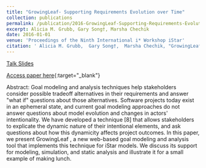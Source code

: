```yaml
---
title: "GrowingLeaf- Supporting Requirements Evolution over Time"
collection: publications
permalink: /publication/2016-GrowingLeaf-Supporting-Requirements-Evolution-over-Time
excerpt: Alicia M. Grubb, Gary Song†, Marsha Chechik
date: 2016-01-01
venue: 'Proceedings of the Ninth International i* Workshop iStar'
citation: ' Alicia M. Grubb,  Gary Song†,  Marsha Chechik, "GrowingLeaf- Supporting Requirements Evolution over Time." Proceedings of the Ninth International i* Workshop iStar, 2016.'
---
```

[Talk Slides](http://www.cs.toronto.edu/~amgrubb/archive/iStar16-Talk.pdf)

[Access paper here](http://www.cs.toronto.edu/~amgrubb/archive/iStar16.pdf){:target="_blank"}

Abstract: Goal modeling and analysis techniques help stakeholders consider possible tradeoff alternatives in their requirements and answer "what if" questions about those alternatives. Software projects today exist in an ephemeral state, and current goal modeling approaches do not answer questions about model evolution and changes in actors' intentionality. We have developed a technique \[8\] that allows stakeholders to explicate the dynamic nature of their intentional elements, and ask questions about how this dynamicity affects project outcomes. In this paper, we present GrowingLeaf , a new web-based goal modeling and analysis tool that implements this technique for iStar models. We discuss its support for modeling, simulation, and static analysis and illustrate it for a small example of making lunch.
